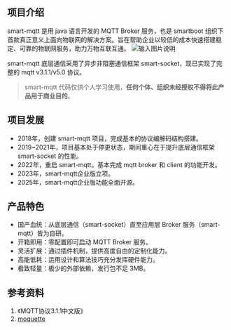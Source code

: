 ## 项目介绍
smart-mqtt 是用 java 语言开发的 MQTT Broker 服务，也是 smartboot 组织下首款真正意义上面向物联网的解决方案。旨在帮助企业以较低的成本快速搭建稳定、可靠的物联网服务，助力万物互联互通。
![输入图片说明](https://smartboot.tech/assets/img/framework.87b57b29.svg)

smart-mqtt 底层通信采用了异步非阻塞通信框架 smart-socket，现已实现了完整的 mqtt v3.1.1/v5.0 协议。

> smart-mqtt 代码仅供个人学习使用，**任何个体、组织未经授权不得将此产品用于商业目的**。

## 项目发展
- 2018年，创建 smart-mqtt 项目，完成基本的协议编解码结构搭建。
- 2019~2021年，项目基本处于停更状态，期间重心在于提升底层通信框架 smart-socket 的性能。
- 2022年，重启 smart-mqtt。基本完成 mqtt  broker 和 client 的功能开发。
- 2023年，smart-mqtt企业版立项。
- 2025年，smart-mqtt企业版功能全面开源。

## 产品特色

- 国产血统：从底层通信（smart-socket）直至应用层 Broker 服务（smart-mqtt）皆为自研。
- 开箱即用：零配置即可启动 MQTT Broker 服务。
- 灵活扩展：通过插件机制，提供高度自由的定制化能力。
- 高能低耗：运用设计和算法技巧充分发挥硬件能力。
- 极致轻量：极少的外部依赖，发行包不足 3MB。



## 参考资料
1. 《MQTT协议3.1.1中文版》
2. [moquette](https://github.com/moquette-io/moquette)